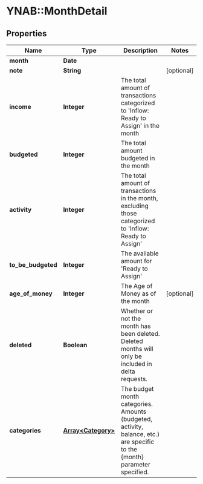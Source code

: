 # YNAB::MonthDetail

## Properties

| Name | Type | Description | Notes |
| ---- | ---- | ----------- | ----- |
| **month** | **Date** |  |  |
| **note** | **String** |  | [optional] |
| **income** | **Integer** | The total amount of transactions categorized to &#39;Inflow: Ready to Assign&#39; in the month |  |
| **budgeted** | **Integer** | The total amount budgeted in the month |  |
| **activity** | **Integer** | The total amount of transactions in the month, excluding those categorized to &#39;Inflow: Ready to Assign&#39; |  |
| **to_be_budgeted** | **Integer** | The available amount for &#39;Ready to Assign&#39; |  |
| **age_of_money** | **Integer** | The Age of Money as of the month | [optional] |
| **deleted** | **Boolean** | Whether or not the month has been deleted.  Deleted months will only be included in delta requests. |  |
| **categories** | [**Array&lt;Category&gt;**](Category.md) | The budget month categories.  Amounts (budgeted, activity, balance, etc.) are specific to the {month} parameter specified. |  |

